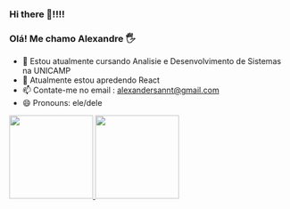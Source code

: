 ### Hi there 👋!!!!

### Olá! Me chamo Alexandre 🖐
- 🔭 Estou atualmente cursando Analisie e Desenvolvimento de Sistemas na UNICAMP 
- 🌱 Atualmente estou apredendo React
- 📫 Contate-me no email : alexandersannt@gmail.com
- 😄 Pronouns: ele/dele



<div>
  <a href="https://github.com/AlexandreSantaAnnaSilva">
  <img height="150em" src="https://github-readme-stats.vercel.app/api?username=AlexandreSantaAnnaSilva&show_icons=true&theme=dracula&include_all_commits=true&count_private=true"/>
  <img height="150em" src="https://github-readme-stats.vercel.app/api/top-langs/?username=AlexandreSantaAnnaSilva&layout=compact&langs_count=7&theme=dracula"/>
</div>  
